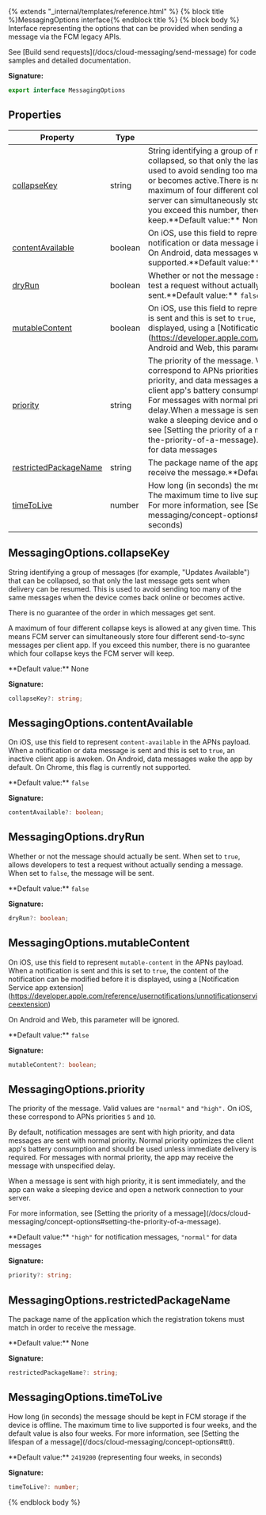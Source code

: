 {% extends "_internal/templates/reference.html" %}
{% block title %}MessagingOptions interface{% endblock title %}
{% block body %}
Interface representing the options that can be provided when sending a message via the FCM legacy APIs.

See \[Build send requests\](/docs/cloud-messaging/send-message) for code samples and detailed documentation.

<b>Signature:</b>

```typescript
export interface MessagingOptions 
```

## Properties

|  Property | Type | Description |
|  --- | --- | --- |
|  [collapseKey](./firebase-admin.messaging.messagingoptions.md#messagingoptionscollapsekey) | string | String identifying a group of messages (for example, "Updates Available") that can be collapsed, so that only the last message gets sent when delivery can be resumed. This is used to avoid sending too many of the same messages when the device comes back online or becomes active.<!-- -->There is no guarantee of the order in which messages get sent.<!-- -->A maximum of four different collapse keys is allowed at any given time. This means FCM server can simultaneously store four different send-to-sync messages per client app. If you exceed this number, there is no guarantee which four collapse keys the FCM server will keep.<!-- -->\*\*Default value:\*\* None |
|  [contentAvailable](./firebase-admin.messaging.messagingoptions.md#messagingoptionscontentavailable) | boolean | On iOS, use this field to represent <code>content-available</code> in the APNs payload. When a notification or data message is sent and this is set to <code>true</code>, an inactive client app is awoken. On Android, data messages wake the app by default. On Chrome, this flag is currently not supported.<!-- -->\*\*Default value:\*\* <code>false</code> |
|  [dryRun](./firebase-admin.messaging.messagingoptions.md#messagingoptionsdryrun) | boolean | Whether or not the message should actually be sent. When set to <code>true</code>, allows developers to test a request without actually sending a message. When set to <code>false</code>, the message will be sent.<!-- -->\*\*Default value:\*\* <code>false</code> |
|  [mutableContent](./firebase-admin.messaging.messagingoptions.md#messagingoptionsmutablecontent) | boolean | On iOS, use this field to represent <code>mutable-content</code> in the APNs payload. When a notification is sent and this is set to <code>true</code>, the content of the notification can be modified before it is displayed, using a \[Notification Service app extension\](https://developer.apple.com/reference/usernotifications/unnotificationserviceextension)<!-- -->On Android and Web, this parameter will be ignored.<!-- -->\*\*Default value:\*\* <code>false</code> |
|  [priority](./firebase-admin.messaging.messagingoptions.md#messagingoptionspriority) | string | The priority of the message. Valid values are <code>&quot;normal&quot;</code> and <code>&quot;high&quot;.</code> On iOS, these correspond to APNs priorities <code>5</code> and <code>10</code>.<!-- -->By default, notification messages are sent with high priority, and data messages are sent with normal priority. Normal priority optimizes the client app's battery consumption and should be used unless immediate delivery is required. For messages with normal priority, the app may receive the message with unspecified delay.<!-- -->When a message is sent with high priority, it is sent immediately, and the app can wake a sleeping device and open a network connection to your server.<!-- -->For more information, see \[Setting the priority of a message\](/docs/cloud-messaging/concept-options\#setting-the-priority-of-a-message).<!-- -->\*\*Default value:\*\* <code>&quot;high&quot;</code> for notification messages, <code>&quot;normal&quot;</code> for data messages |
|  [restrictedPackageName](./firebase-admin.messaging.messagingoptions.md#messagingoptionsrestrictedpackagename) | string | The package name of the application which the registration tokens must match in order to receive the message.<!-- -->\*\*Default value:\*\* None |
|  [timeToLive](./firebase-admin.messaging.messagingoptions.md#messagingoptionstimetolive) | number | How long (in seconds) the message should be kept in FCM storage if the device is offline. The maximum time to live supported is four weeks, and the default value is also four weeks. For more information, see \[Setting the lifespan of a message\](/docs/cloud-messaging/concept-options\#ttl).<!-- -->\*\*Default value:\*\* <code>2419200</code> (representing four weeks, in seconds) |

## MessagingOptions.collapseKey

String identifying a group of messages (for example, "Updates Available") that can be collapsed, so that only the last message gets sent when delivery can be resumed. This is used to avoid sending too many of the same messages when the device comes back online or becomes active.

There is no guarantee of the order in which messages get sent.

A maximum of four different collapse keys is allowed at any given time. This means FCM server can simultaneously store four different send-to-sync messages per client app. If you exceed this number, there is no guarantee which four collapse keys the FCM server will keep.

\*\*Default value:\*\* None

<b>Signature:</b>

```typescript
collapseKey?: string;
```

## MessagingOptions.contentAvailable

On iOS, use this field to represent `content-available` in the APNs payload. When a notification or data message is sent and this is set to `true`<!-- -->, an inactive client app is awoken. On Android, data messages wake the app by default. On Chrome, this flag is currently not supported.

\*\*Default value:\*\* `false`

<b>Signature:</b>

```typescript
contentAvailable?: boolean;
```

## MessagingOptions.dryRun

Whether or not the message should actually be sent. When set to `true`<!-- -->, allows developers to test a request without actually sending a message. When set to `false`<!-- -->, the message will be sent.

\*\*Default value:\*\* `false`

<b>Signature:</b>

```typescript
dryRun?: boolean;
```

## MessagingOptions.mutableContent

On iOS, use this field to represent `mutable-content` in the APNs payload. When a notification is sent and this is set to `true`<!-- -->, the content of the notification can be modified before it is displayed, using a \[Notification Service app extension\](https://developer.apple.com/reference/usernotifications/unnotificationserviceextension)

On Android and Web, this parameter will be ignored.

\*\*Default value:\*\* `false`

<b>Signature:</b>

```typescript
mutableContent?: boolean;
```

## MessagingOptions.priority

The priority of the message. Valid values are `"normal"` and `"high".` On iOS, these correspond to APNs priorities `5` and `10`<!-- -->.

By default, notification messages are sent with high priority, and data messages are sent with normal priority. Normal priority optimizes the client app's battery consumption and should be used unless immediate delivery is required. For messages with normal priority, the app may receive the message with unspecified delay.

When a message is sent with high priority, it is sent immediately, and the app can wake a sleeping device and open a network connection to your server.

For more information, see \[Setting the priority of a message\](/docs/cloud-messaging/concept-options\#setting-the-priority-of-a-message).

\*\*Default value:\*\* `"high"` for notification messages, `"normal"` for data messages

<b>Signature:</b>

```typescript
priority?: string;
```

## MessagingOptions.restrictedPackageName

The package name of the application which the registration tokens must match in order to receive the message.

\*\*Default value:\*\* None

<b>Signature:</b>

```typescript
restrictedPackageName?: string;
```

## MessagingOptions.timeToLive

How long (in seconds) the message should be kept in FCM storage if the device is offline. The maximum time to live supported is four weeks, and the default value is also four weeks. For more information, see \[Setting the lifespan of a message\](/docs/cloud-messaging/concept-options\#ttl).

\*\*Default value:\*\* `2419200` (representing four weeks, in seconds)

<b>Signature:</b>

```typescript
timeToLive?: number;
```
{% endblock body %}

